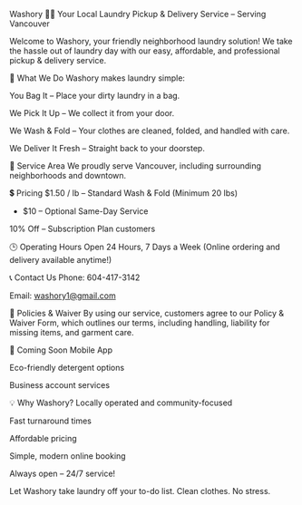 Washory 🚚🧺
Your Local Laundry Pickup & Delivery Service – Serving Vancouver

Welcome to Washory, your friendly neighborhood laundry solution! We take the hassle out of laundry day with our easy, affordable, and professional pickup & delivery service.

🧼 What We Do
Washory makes laundry simple:

You Bag It – Place your dirty laundry in a bag.

We Pick It Up – We collect it from your door.

We Wash & Fold – Your clothes are cleaned, folded, and handled with care.

We Deliver It Fresh – Straight back to your doorstep.

📍 Service Area
We proudly serve Vancouver, including surrounding neighborhoods and downtown.

💲 Pricing
$1.50 / lb – Standard Wash & Fold (Minimum 20 lbs)

+ $10 – Optional Same-Day Service

10% Off – Subscription Plan customers

🕒 Operating Hours
Open 24 Hours, 7 Days a Week
(Online ordering and delivery available anytime!)

📞 Contact Us
Phone: 604-417-3142

Email: washory1@gmail.com

📄 Policies & Waiver
By using our service, customers agree to our Policy & Waiver Form, which outlines our terms, including handling, liability for missing items, and garment care.

🚀 Coming Soon
Mobile App

Eco-friendly detergent options

Business account services

💡 Why Washory?
Locally operated and community-focused

Fast turnaround times

Affordable pricing

Simple, modern online booking

Always open – 24/7 service!

Let Washory take laundry off your to-do list. Clean clothes. No stress.
